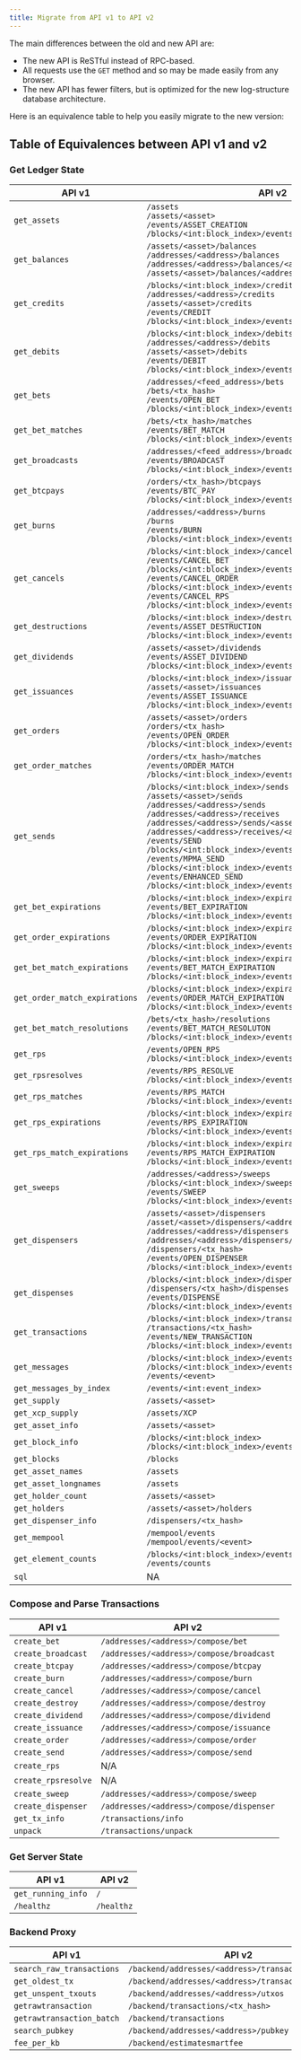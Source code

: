 ```yaml
---
title: Migrate from API v1 to API v2
---
```


The main differences between the old and new API are:

- The new API is ReSTful instead of RPC-based.
- All requests use the `GET` method and so may be made easily from any browser.
- The new API has fewer filters, but is optimized for the new log-structure database architecture.

Here is an equivalence table to help you easily migrate to the new version:

## Table of Equivalences between API v1 and v2

### Get Ledger State

| API v1 | API v2 |
| ------ | ------ |
| `get_assets` | `/assets` <br /> `/assets/<asset>` <br /> `/events/ASSET_CREATION` <br /> `/blocks/<int:block_index>/events/ASSET_CREATION` |
| `get_balances` | `/assets/<asset>/balances` <br /> `/addresses/<address>/balances` <br /> `/addresses/<address>/balances/<asset>` <br/> `/assets/<asset>/balances/<address>` |
| `get_credits` | `/blocks/<int:block_index>/credits` <br /> `/addresses/<address>/credits` <br /> `/assets/<asset>/credits` <br /> `/events/CREDIT` <br /> `/blocks/<int:block_index>/events/CREDIT` |
| `get_debits` | `/blocks/<int:block_index>/debits` <br /> `/addresses/<address>/debits` <br /> `/assets/<asset>/debits` <br />  `/events/DEBIT` <br /> `/blocks/<int:block_index>/events/DEBIT` |
| `get_bets` | `/addresses/<feed_address>/bets` <br /> `/bets/<tx_hash>` <br /> `/events/OPEN_BET` <br /> `/blocks/<int:block_index>/events/OPEN_BET` |
| `get_bet_matches` | `/bets/<tx_hash>/matches` <br /> `/events/BET_MATCH` <br /> `/blocks/<int:block_index>/events/BET_MATCH` |
| `get_broadcasts` | `/addresses/<feed_address>/broadcasts` <br /> `/events/BROADCAST` <br /> `/blocks/<int:block_index>/events/BROADCAST` |
| `get_btcpays` | `/orders/<tx_hash>/btcpays` <br /> `/events/BTC_PAY` <br /> `/blocks/<int:block_index>/events/BTC_PAY` |
| `get_burns` |  `/addresses/<address>/burns` <br /> `/burns` <br /> `/events/BURN` <br /> `/blocks/<int:block_index>/events/BURN` |
| `get_cancels` | `/blocks/<int:block_index>/cancels` <br /> `/events/CANCEL_BET` <br /> `/blocks/<int:block_index>/events/CANCEL_BET` <br /> `/events/CANCEL_ORDER` <br /> `/blocks/<int:block_index>/events/CANCEL_ORDER` <br /> `/events/CANCEL_RPS` <br /> `/blocks/<int:block_index>/events/CANCEL_RPS` |
| `get_destructions` | `/blocks/<int:block_index>/destructions` <br /> `/events/ASSET_DESTRUCTION` <br /> `/blocks/<int:block_index>/events/ASSET_DESTRUCTION` |
| `get_dividends` | `/assets/<asset>/dividends` <br /> `/events/ASSET_DIVIDEND` <br /> `/blocks/<int:block_index>/events/ASSET_DIVIDEND` |
| `get_issuances` | `/blocks/<int:block_index>/issuances` <br /> `/assets/<asset>/issuances` <br /> `/events/ASSET_ISSUANCE` <br /> `/blocks/<int:block_index>/events/ASSET_ISSUANCE` |
| `get_orders` | `/assets/<asset>/orders` <br /> `/orders/<tx_hash>` <br /> `/events/OPEN_ORDER` <br /> `/blocks/<int:block_index>/events/OPEN_ORDER` |
| `get_order_matches` | `/orders/<tx_hash>/matches` <br /> `/events/ORDER_MATCH` <br /> `/blocks/<int:block_index>/events/ORDER_MATCH` |
| `get_sends` | `/blocks/<int:block_index>/sends` <br /> `/assets/<asset>/sends` <br /> `/addresses/<address>/sends` <br /> `/addresses/<address>/receives` <br /> `/addresses/<address>/sends/<asset>` <br /> `/addresses/<address>/receives/<asset>` <br /> `/events/SEND` <br /> `/blocks/<int:block_index>/events/SEND` <br /> `/events/MPMA_SEND` <br /> `/blocks/<int:block_index>/events/MPMA_SEND` <br /> `/events/ENHANCED_SEND` <br /> `/blocks/<int:block_index>/events/ENHANCED_SEND` |
| `get_bet_expirations` | `/blocks/<int:block_index>/expirations` <br /> `/events/BET_EXPIRATION` <br /> `/blocks/<int:block_index>/events/BET_EXPIRATION` |
| `get_order_expirations` | `/blocks/<int:block_index>/expirations` <br /> `/events/ORDER_EXPIRATION` <br /> `/blocks/<int:block_index>/events/ORDER_EXPIRATION` |
| `get_bet_match_expirations` | `/blocks/<int:block_index>/expirations` <br /> `/events/BET_MATCH_EXPIRATION` <br /> `/blocks/<int:block_index>/events/BET_MATCH_EXPIRATION` |
| `get_order_match_expirations` | `/blocks/<int:block_index>/expirations` <br /> `/events/ORDER_MATCH_EXPIRATION` <br /> `/blocks/<int:block_index>/events/ORDER_MATCH_EXPIRATION` |
| `get_bet_match_resolutions` | `/bets/<tx_hash>/resolutions` <br /> `/events/BET_MATCH_RESOLUTON` <br /> `/blocks/<int:block_index>/events/BET_MATCH_RESOLUTON` |
| `get_rps` | `/events/OPEN_RPS` <br /> `/blocks/<int:block_index>/events/OPEN_RPS` |
| `get_rpsresolves` | `/events/RPS_RESOLVE` <br /> `/blocks/<int:block_index>/events/RPS_RESOLVE` |
| `get_rps_matches` | `/events/RPS_MATCH` <br /> `/blocks/<int:block_index>/events/RPS_MATCH` |
| `get_rps_expirations` | `/blocks/<int:block_index>/expirations` <br /> `/events/RPS_EXPIRATION` <br /> `/blocks/<int:block_index>/events/RPS_EXPIRATION` |
| `get_rps_match_expirations` | `/blocks/<int:block_index>/expirations` <br /> `/events/RPS_MATCH_EXPIRATION` <br /> `/blocks/<int:block_index>/events/RPS_MATCH_EXPIRATION` |
| `get_sweeps` | `/addresses/<address>/sweeps`<br /> `/blocks/<int:block_index>/sweeps` <br /> `/events/SWEEP` <br /> `/blocks/<int:block_index>/events/SWEEP` |
| `get_dispensers` | `/assets/<asset>/dispensers` <br /> `/asset/<asset>/dispensers/<address>` <br /> `/addresses/<address>/dispensers` <br /> `/addresses/<address>/dispensers/<asset>` <br /> `/dispensers/<tx_hash>` <br /> `/events/OPEN_DISPENSER` <br /> `/blocks/<int:block_index>/events/OPEN_DISPENSER` |
| `get_dispenses` | `/blocks/<int:block_index>/dispenses` <br /> `/dispensers/<tx_hash>/dispenses` <br /> `/events/DISPENSE` <br /> `/blocks/<int:block_index>/events/DISPENSE` |
| `get_transactions` | `/blocks/<int:block_index>/transactions` <br /> `/transactions/<tx_hash>` <br /> `/events/NEW_TRANSACTION` <br /> `/blocks/<int:block_index>/events/NEW_TRANSACTION` |
| `get_messages` | `/blocks/<int:block_index>/events` <br /> `/blocks/<int:block_index>/events/<event>` <br /> `/events/<event>` |
| `get_messages_by_index` | `/events/<int:event_index>` |
| `get_supply` | `/assets/<asset>` |
| `get_xcp_supply` | `/assets/XCP` |
| `get_asset_info` | `/assets/<asset>` |
| `get_block_info` | `/blocks/<int:block_index>` <br /> `/blocks/<int:block_index>/events`  |
| `get_blocks`| `/blocks` |
| `get_asset_names` | `/assets` |
| `get_asset_longnames` | `/assets` |
| `get_holder_count` | `/assets/<asset>` |
| `get_holders` | `/assets/<asset>/holders` |
| `get_dispenser_info` | `/dispensers/<tx_hash>` |
| `get_mempool` | `/mempool/events` <br /> `/mempool/events/<event>` |
| `get_element_counts` | `/blocks/<int:block_index>/events/counts` <br /> `/events/counts` |
| `sql` | NA |

### Compose and Parse Transactions

| API v1 | API v2 |
| ------ | ------ |
| `create_bet` | `/addresses/<address>/compose/bet` |
| `create_broadcast` | `/addresses/<address>/compose/broadcast` |
| `create_btcpay` | `/addresses/<address>/compose/btcpay` |
| `create_burn` | `/addresses/<address>/compose/burn` |
| `create_cancel` | `/addresses/<address>/compose/cancel` |
| `create_destroy` | `/addresses/<address>/compose/destroy` |
| `create_dividend` | `/addresses/<address>/compose/dividend` |
| `create_issuance` | `/addresses/<address>/compose/issuance` |
| `create_order` | `/addresses/<address>/compose/order` |
| `create_send` | `/addresses/<address>/compose/send` |
| `create_rps` | N/A |
| `create_rpsresolve` | N/A |
| `create_sweep` | `/addresses/<address>/compose/sweep` |
| `create_dispenser` | `/addresses/<address>/compose/dispenser` |
| `get_tx_info` | `/transactions/info` |
| `unpack` | `/transactions/unpack` |


### Get Server State

| API v1 | API v2 |
| ------ | ------ |
| `get_running_info` | `/` |
| `/healthz` | `/healthz` |


### Backend Proxy

| API v1 | API v2 |
| ------ | ------ |
| `search_raw_transactions` | `/backend/addresses/<address>/transactions` |
| `get_oldest_tx` | `/backend/addresses/<address>/transactions/oldest` |
| `get_unspent_txouts` | `/backend/addresses/<address>/utxos` |
| `getrawtransaction` | `/backend/transactions/<tx_hash>` |
| `getrawtransaction_batch` | `/backend/transactions` |
| `search_pubkey` | `/backend/addresses/<address>/pubkey` |
| `fee_per_kb` | `/backend/estimatesmartfee` |
